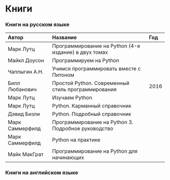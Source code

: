 # Книги

### Книги на русском языке

| **Автор** | **Название** | Год |
| :--- | :--- | :--- |
| Марк Лутц | Программирование на Python \(4-е издание\) в двух томах |  |
| Майкл Доусон | Программируем на Python |  |
| Чаплыгин А.Н. | Учимся программировать вместе с Питоном |  |
| Билл Любанович | Простой Python. Современный стиль программирования | 2016 |
| Марк Лутц | Изучаем Python |  |
| Марк Лутц | Python. Карманный справочник |  |
| Дэвид Бизли | Python. Подробный справочник |  |
| Марк Саммерфилд | Программирование на Python 3. Подробное руководство |  |
| Марк Саммерфилд | Python на практике |  |
| Майк МакГрат | Программирование на Python для начинающих |  |

### Книги на английском языке



